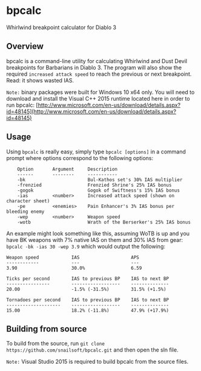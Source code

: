 # bpcalc
Whirlwind breakpoint calculator for Diablo 3

## Overview
bpcalc is a command-line utility for calculating Whirlwind and Dust Devil breakpoints for Barbarians in Diablo 3. The program will also show the required `increased attack speed` to reach the previous or next breakpoint.
Read: it shows wasted IAS.

`Note:` binary packages were built for Windows 10 x64 only. You will need to download and install the Visual C++ 2015 runtime located here in order to run bpcalc: [http://www.microsoft.com/en-us/download/details.aspx?id=48145](http://www.microsoft.com/en-us/download/details.aspx?id=48145)

## Usage
Using `bpcalc` is really easy, simply type `bpcalc [options]` in a command prompt where options correspond to the following options:
```
    Option       Argument     Description
    ------       --------     -----------
    -bk                       Bul-Kathos set's 30% IAS multiplier
    -frenzied                 Frenzied Shrine's 25% IAS bonus
    -gogok                    Gogok of Swiftness's 15% IAS bonus
    -ias         <number>     Increased attack speed (shown on character sheet)
    -pe          <enemies>    Pain Enhancer's 3% IAS bonus per bleeding enemy
    -wep         <number>     Weapon speed
    -wotb                     Wrath of the Berserker's 25% IAS bonus
```
An example might look something like this, assuming WoTB is up and you have BK weapons with 7% native IAS on them and 30% IAS from gear: `bpcalc -bk -ias 30 -wep 3.9` which would output the following:
```
Weapon speed            IAS                   APS
------------            ---                   ---
3.90                    30.0%                 6.59

Ticks per second        IAS to previous BP    IAS to next BP
----------------        ------------------    --------------
20.00                   -1.5% (-31.5%)        31.5% (+1.5%)

Tornadoes per second    IAS to previous BP    IAS to next BP
--------------------    ------------------    --------------
15.00                   18.2% (-11.8%)        47.9% (+17.9%)
```

## Building from source
To build from the source, run `git clone https://github.com/snailsoft/bpcalc.git` and then open the sln file.

`Note:` Visual Studio 2015 is required to build bpcalc from the source files.
